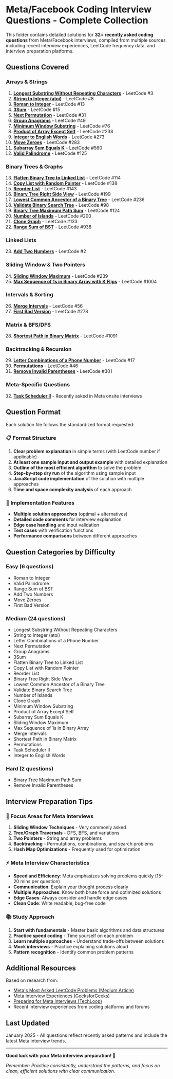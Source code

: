 # Meta/Facebook Coding Interview Questions - Complete Collection

This folder contains detailed solutions for **32+ recently asked coding questions** from Meta/Facebook interviews, compiled from multiple sources including recent interview experiences, LeetCode frequency data, and interview preparation platforms.

## Questions Covered

### Arrays & Strings
1. **[Longest Substring Without Repeating Characters](./longest-substring-without-repeating-characters.md)** - LeetCode #3
2. **[String to Integer (atoi)](./string-to-integer-atoi.md)** - LeetCode #8
3. **[Roman to Integer](./roman-to-integer.md)** - LeetCode #13
4. **[3Sum](./3sum.md)** - LeetCode #15
5. **[Next Permutation](./next-permutation.md)** - LeetCode #31
6. **[Group Anagrams](./group-anagrams.md)** - LeetCode #49
7. **[Minimum Window Substring](./minimum-window-substring.md)** - LeetCode #76
8. **[Product of Array Except Self](./product-of-array-except-self.md)** - LeetCode #238
9. **[Integer to English Words](./integer-to-english-words.md)** - LeetCode #273
10. **[Move Zeroes](./move-zeroes.md)** - LeetCode #283
11. **[Subarray Sum Equals K](./subarray-sum-equals-k.md)** - LeetCode #560
12. **[Valid Palindrome](./valid-palindrome.md)** - LeetCode #125

### Binary Trees & Graphs
13. **[Flatten Binary Tree to Linked List](./flatten-binary-tree-to-linked-list.md)** - LeetCode #114
14. **[Copy List with Random Pointer](./copy-list-with-random-pointer.md)** - LeetCode #138
15. **[Reorder List](./reorder-list.md)** - LeetCode #143
16. **[Binary Tree Right Side View](./binary-tree-right-side-view.md)** - LeetCode #199
17. **[Lowest Common Ancestor of a Binary Tree](./lowest-common-ancestor-binary-tree.md)** - LeetCode #236
18. **[Validate Binary Search Tree](./validate-binary-search-tree.md)** - LeetCode #98
19. **[Binary Tree Maximum Path Sum](./binary-tree-maximum-path-sum.md)** - LeetCode #124
20. **[Number of Islands](./number-of-islands.md)** - LeetCode #200
21. **[Clone Graph](./clone-graph.md)** - LeetCode #133
22. **[Range Sum of BST](./range-sum-bst.md)** - LeetCode #938

### Linked Lists
23. **[Add Two Numbers](./add-two-numbers.md)** - LeetCode #2

### Sliding Window & Two Pointers
24. **[Sliding Window Maximum](./sliding-window-maximum.md)** - LeetCode #239
25. **[Max Sequence of 1s in Binary Array with K Flips](./max-sequence-ones-binary-array.md)** - LeetCode #1004

### Intervals & Sorting
26. **[Merge Intervals](./merge-intervals.md)** - LeetCode #56
27. **[First Bad Version](./first-bad-version.md)** - LeetCode #278

### Matrix & BFS/DFS
28. **[Shortest Path in Binary Matrix](./shortest-path-binary-matrix.md)** - LeetCode #1091

### Backtracking & Recursion
29. **[Letter Combinations of a Phone Number](./letter-combinations-phone-number.md)** - LeetCode #17
30. **[Permutations](./permutations.md)** - LeetCode #46
31. **[Remove Invalid Parentheses](./remove-invalid-parentheses.md)** - LeetCode #301

### Meta-Specific Questions
32. **[Task Scheduler II](./task-scheduler-ii.md)** - Recently asked in Meta onsite interviews

## Question Format

Each solution file follows the standardized format requested:

### 📋 Format Structure
1. **Clear problem explanation** in simple terms (with LeetCode number if applicable)
2. **At least one sample input and output example** with detailed explanation
3. **Outline of the most efficient algorithm** to solve the problem
4. **Step-by-step dry run** of the algorithm using sample input
5. **JavaScript code implementation** of the solution with multiple approaches
6. **Time and space complexity analysis** of each approach

### 🔧 Implementation Features
- **Multiple solution approaches** (optimal + alternatives)
- **Detailed code comments** for interview explanation
- **Edge case handling** and input validation
- **Test cases** with verification functions
- **Performance comparisons** between different approaches

## Question Categories by Difficulty

### Easy (6 questions)
- Roman to Integer
- Valid Palindrome
- Range Sum of BST
- Add Two Numbers
- Move Zeroes
- First Bad Version

### Medium (24 questions)
- Longest Substring Without Repeating Characters
- String to Integer (atoi)
- Letter Combinations of a Phone Number
- Next Permutation
- Group Anagrams
- 3Sum
- Flatten Binary Tree to Linked List
- Copy List with Random Pointer
- Reorder List
- Binary Tree Right Side View
- Lowest Common Ancestor of a Binary Tree
- Validate Binary Search Tree
- Number of Islands
- Clone Graph
- Minimum Window Substring
- Product of Array Except Self
- Subarray Sum Equals K
- Sliding Window Maximum
- Max Sequence of 1s in Binary Array
- Merge Intervals
- Shortest Path in Binary Matrix
- Permutations
- Task Scheduler II
- Integer to English Words

### Hard (2 questions)
- Binary Tree Maximum Path Sum
- Remove Invalid Parentheses

## Interview Preparation Tips

### 🎯 Focus Areas for Meta Interviews
1. **Sliding Window Techniques** - Very commonly asked
2. **Tree/Graph Traversals** - DFS, BFS, and variations
3. **Two Pointers** - String and array problems
4. **Backtracking** - Permutations, combinations, and search problems
5. **Hash Map Optimizations** - Frequently used for optimization

### ⚡ Meta Interview Characteristics
- **Speed and Efficiency**: Meta emphasizes solving problems quickly (15-20 mins per question)
- **Communication**: Explain your thought process clearly
- **Multiple Approaches**: Know both brute force and optimized solutions
- **Edge Cases**: Always consider and handle edge cases
- **Clean Code**: Write readable, bug-free code

### 📚 Study Approach
1. **Start with fundamentals** - Master basic algorithms and data structures
2. **Practice speed coding** - Time yourself on each problem
3. **Learn multiple approaches** - Understand trade-offs between solutions
4. **Mock interviews** - Practice explaining solutions aloud
5. **Pattern recognition** - Identify common problem patterns

## Additional Resources

Based on research from:
- [Meta's Most Asked LeetCode Problems (Medium Article)](https://medium.com/@johnadjanohoun/metas-most-asked-coding-interview-questions-the-complete-list-of-73-leetcode-problems-47e96767adc7)
- [Meta Interview Experiences (GeeksforGeeks)](https://www.geeksforgeeks.org/meta-swe-interview-experience/)
- [Preparing for Meta Interviews (TechLoop)](https://www.techloop.news/p/preparing-for-metas-intern-new-grad)
- Recent interview experiences from coding platforms and forums

## Last Updated
January 2025 - All questions reflect recently asked patterns and include the latest Meta interview trends.

---

**Good luck with your Meta interview preparation! 🚀**

*Remember: Practice consistently, understand the patterns, and focus on clean, efficient solutions with clear communication.*